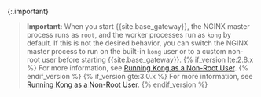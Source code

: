 <!-- Shared between all Linux installation topics: Amazon Linux, CentOS, Ubuntu, and RHEL
located in the app/gateway/{version}/install folder.

Included in the setup.md include located in this folder - in two sections - Using a yaml declarative config file
and Seed Super Admin.
-->

{:.important}
> **Important:** When you start {{site.base_gateway}}, the NGINX master process runs as `root`, and the worker processes
> run as `kong` by default. If this is not the desired behavior, you can switch the NGINX master process
> to run on the built-in `kong` user or to a custom non-root user before starting {{site.base_gateway}}.
> {% if_version lte:2.8.x %}
> For more information, see [Running Kong as a Non-Root User](/gateway/{{include.kong_version}}/plan-and-deploy/kong-user/).
> {% endif_version %}
> {% if_version gte:3.0.x %}
> For more information, see [Running Kong as a Non-Root User](/gateway/{{include.kong_version}}/production/running-kong/kong-user/).
> {% endif_version %}
